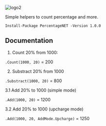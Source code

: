 ![logo2](https://user-images.githubusercontent.com/644179/196201277-cad519b5-db00-4e5f-be3f-c478b3082200.png)

Simple helpers to count percentage and more.

`Install-Package PercentageNET -Version 1.0.0`

## Documentation

1. Count 20% from 1000:

`.Count(1000, 20)` = 200

2. Substract 20% from 1000

`.Substract(1000, 20)` = 800

3.1 Add 20% to 1000 (simple mode)

`.Add(1000, 20)` = 1200

3.2 Add 20% to 1000 (upcharge mode)

`.Add(1000, 20, AddMode.Upcharge)` = 1250

